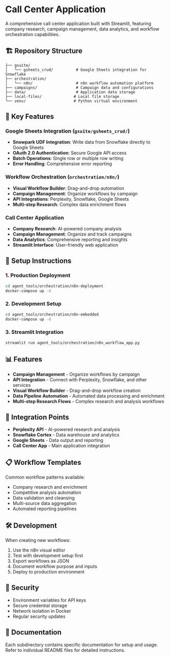 # Call Center Application

A comprehensive call center application built with Streamlit, featuring company research, campaign management, data analytics, and workflow orchestration capabilities.

## 🏗️ Repository Structure

```
├── gsuite/
│   └── gsheets_crud/          # Google Sheets integration for Snowflake
├── orchestration/
│   └── n8n/                   # n8n workflow automation platform
├── campaigns/                 # Campaign data and configurations
├── data/                      # Application data storage
├── local-files/              # Local file storage
└── venv/                     # Python virtual environment
```

## 🚀 Key Features

### Google Sheets Integration (`gsuite/gsheets_crud/`)
- **Snowpark UDF Integration**: Write data from Snowflake directly to Google Sheets
- **OAuth 2.0 Authentication**: Secure Google API access
- **Batch Operations**: Single row or multiple row writing
- **Error Handling**: Comprehensive error reporting

### Workflow Orchestration (`orchestration/n8n/`)
- **Visual Workflow Builder**: Drag-and-drop automation
- **Campaign Management**: Organize workflows by campaign
- **API Integrations**: Perplexity, Snowflake, Google Sheets
- **Multi-step Research**: Complex data enrichment flows

### Call Center Application
- **Company Research**: AI-powered company analysis
- **Campaign Management**: Organize and track campaigns
- **Data Analytics**: Comprehensive reporting and insights
- **Streamlit Interface**: User-friendly web application

## 🔧 Setup Instructions

### 1. Production Deployment
```bash
cd agent_tools/orchestration/n8n-deployment
docker-compose up -d
```

### 2. Development Setup
```bash
cd agent_tools/orchestration/n8n-embedded
docker-compose up -d
```

### 3. Streamlit Integration
```bash
streamlit run agent_tools/orchestration/n8n_workflow_app.py
```

## 📊 Features

- **Campaign Management** - Organize workflows by campaign
- **API Integration** - Connect with Perplexity, Snowflake, and other services
- **Visual Workflow Builder** - Drag-and-drop workflow creation
- **Data Pipeline Automation** - Automated data processing and enrichment
- **Multi-step Research Flows** - Complex research and analysis workflows

## 🔗 Integration Points

- **Perplexity API** - AI-powered research and analysis
- **Snowflake Cortex** - Data warehouse and analytics
- **Google Sheets** - Data output and reporting
- **Call Center App** - Main application integration

## 📋 Workflow Templates

Common workflow patterns available:
- Company research and enrichment
- Competitive analysis automation
- Data validation and cleansing
- Multi-source data aggregation
- Automated reporting pipelines

## 🛠️ Development

When creating new workflows:
1. Use the n8n visual editor
2. Test with development setup first
3. Export workflows as JSON
4. Document workflow purpose and inputs
5. Deploy to production environment

## 🔐 Security

- Environment variables for API keys
- Secure credential storage
- Network isolation in Docker
- Regular security updates

## 📖 Documentation

Each subdirectory contains specific documentation for setup and usage. Refer to individual README files for detailed instructions.

